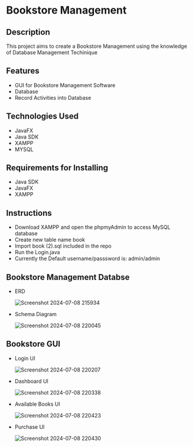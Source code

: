 # Bookstore Management

## Description
This project aims to create a Bookstore Management using the knowledge of Database Management Techinique

## Features
- GUI for Bookstore Management Software
- Database 
- Record Activities into Database

## Technologies Used
- JavaFX
- Java SDK
- XAMPP
- MYSQL

## Requirements for Installing
- Java SDK
- JavaFX
- XAMPP

## Instructions
- Download XAMPP and open the phpmyAdmin to access MySQL database
- Create new table name book
- Import book (2).sql included in the repo
- Run the Login.java
- Currently the Default username/passsword is: admin/admin

## Bookstore Management Databse

- ERD

  ![Screenshot 2024-07-08 215934](https://github.com/quan-le/Bookstore-Management/assets/31929073/5b53e878-9a3c-403a-9e20-c4740bbf3584)

- Schema Diagram

  ![Screenshot 2024-07-08 220045](https://github.com/quan-le/Bookstore-Management/assets/31929073/9cba9d95-17be-4ad8-915c-64aea04bcf26)

## Bookstore GUI
-   Login UI

    ![Screenshot 2024-07-08 220207](https://github.com/quan-le/Bookstore-Management/assets/31929073/5218c79e-dca3-4048-9698-5c2a1c1e7bfd)

-   Dashboard UI

    ![Screenshot 2024-07-08 220338](https://github.com/quan-le/Bookstore-Management/assets/31929073/e6283b2b-9c72-4d5a-939b-2eb97d1c7349)

-   Available Books UI

    ![Screenshot 2024-07-08 220423](https://github.com/quan-le/Bookstore-Management/assets/31929073/bc281fcc-980b-4e84-a12c-6102ff9b24da)

-   Purchase UI

    ![Screenshot 2024-07-08 220430](https://github.com/quan-le/Bookstore-Management/assets/31929073/0e80def7-b04f-4b5b-923d-5bb4a2a9cb0f)

